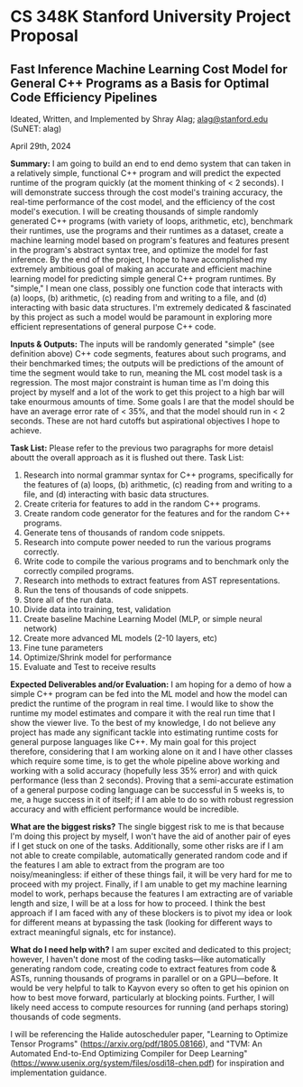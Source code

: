 # CS 348K Stanford University Project Proposal
## Fast Inference Machine Learning Cost Model for General C++ Programs as a Basis for Optimal Code Efficiency Pipelines
Ideated, Written, and Implemented by Shray Alag; alag@stanford.edu (SuNET: alag)

April 29th, 2024

**Summary:** I am going to build an end to end demo system that can taken in a relatively simple, functional C++ program and will predict the expected runtime of the program quickly (at the moment thinking of < 2 seconds). I will demonstrate success through the cost model's training accuracy, the real-time performance of the cost model, and the efficiency of the cost model's execution. I will be creating thousands of simple randomly generated C++ programs (with variety of loops, arithmetic, etc), benchmark their runtimes, use the programs and their runtimes as a dataset, create a machine learning model based on program's features and features present in the program's abstract syntax tree, and optimize the model for fast inference. By the end of the project, I hope to have accomplished my extremely ambitious goal of making an accurate and efficient machine learning model for predicting simple general C++ program runtimes. By "simple," I mean one class, possibly one function code that interacts with (a) loops, (b) arithmetic, (c) reading from and writing to a file, and (d) interacting with basic data structures. I'm extremely dedicated & fascinated by this project as such a model would be paramount in exploring more efficient representations of general purpose C++ code.  

**Inputs & Outputs:** The inputs will be randomly generated "simple" (see definition above) C++ code segments, features about such programs, and their benchmarked times; the outputs will be predictions of the amount of time the segment would take to run, meaning the ML cost model task is a regression. The most major constraint is human time as I'm doing this project by myself and a lot of the work to get this project to a high bar will take enourmous amounts of time. Some goals I are that the model should be have an average error rate of < 35%, and that the model should run in < 2 seconds. These are not hard cutoffs but aspirational objectives I hope to achieve.


**Task List:** Please refer to the previous two paragraphs for more detaisl aboutt the overall approach as it is flushed out there. 
Task List:
1. Research into normal grammar syntax for C++ programs, specifically for the features of (a) loops, (b) arithmetic, (c) reading from and writing to a file, and (d) interacting with basic data structures.
2. Create criteria for features to add in the random C++ programs.
3. Create random code generator for the features and for the random C++ programs.
4. Generate tens of thousands of random code snippets.
5. Research into compute power needed to run the various programs correctly.
6. Write code to compile the various programs and to benchmark only the correctly compiled programs.
7. Research into methods to extract features from AST representations.
8. Run the tens of thousands of code snippets.
9. Store all of the run data.
10. Divide data into training, test, validation
11. Create baseline Machine Learning Model (MLP, or simple neural network)
12. Create more advanced ML models (2-10 layers, etc)
13. Fine tune parameters
14. Optimize/Shrink model for performance
15. Evaluate and Test to receive results


**Expected Deliverables and/or Evaluation:** I am hoping for a demo of how a simple C++ program can be fed into the ML model and how the model can predict the runtime of the program in real time. I would like to show the runtime my model estimates and compare it with the real run time that I show the viewer live. To the best of my knowledge, I do not believe any project has made any significant tackle into estimating runtime costs for general purpose languages like C++. My main goal for this project therefore, considering that I am working alone on it and I have other classes which require some time, is to get the whole pipeline above working and working with a solid accuracy (hopefully less 35% error) and with quick performance (less than 2 seconds). Proving that a semi-accurate estimation of a general purpose coding language can be successful in 5 weeks is, to me, a huge success in it of itself; if I am able to do so with robust regression accuracy and with efficient performance would be incredible.

**What are the biggest risks?** The single biggest risk to me is that because I'm doing this project by myself, I won't have the aid of another pair of eyes if I get stuck on one of the tasks. Additionally, some other risks are if I am not able to create compilable, automatically generated random code and if the features I am able to extract from the program are too noisy/meaningless: if either of these things fail, it will be very hard for me to proceed with my project. Finally, if I am unable to get my machine learning model to work, perhaps because the features I am extracting are of variable length and size, I will be at a loss for how to proceed. I think the best approach if I am faced with any of these blockers is to pivot my idea or look for different means at bypassing the task (looking for different ways to extract meaningful signals, etc for instance).

**What do I need help with?** I am super excited and dedicated to this project; however, I haven't done most of the coding tasks—like automatically generating random code, creating code to extract features from code & ASTs, running thousands of programs in parallel or on a GPU—before. It would be very helpful to talk to Kayvon every so often to get his opinion on how to best move forward, particularly at blocking points. Further, I will likely need access to compute resources for running (and perhaps storing) thousands of code segments. 

I will be referencing the Halide autoscheduler paper, "Learning to Optimize Tensor Programs" (https://arxiv.org/pdf/1805.08166), and "TVM: An Automated End-to-End Optimizing Compiler for Deep Learning" (https://www.usenix.org/system/files/osdi18-chen.pdf) for inspiration and implementation guidance. 
